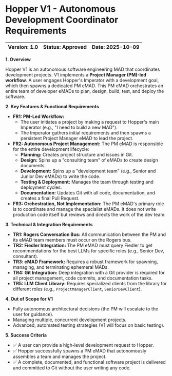 # Hopper V1 - Autonomous Development Coordinator Requirements
| **Version:** 1.0 | **Status:** Approved | **Date:** 2025-10-09 |
| :--- | :--- | :--- |

**1. Overview**

Hopper V1 is an autonomous software engineering MAD that coordinates development projects. V1 implements a **Project Manager (PM)-led workflow**. A user engages Hopper's Imperator with a development goal, which then spawns a dedicated PM eMAD. This PM eMAD orchestrates an entire team of developer eMADs to plan, design, build, test, and deploy the software.

**2. Key Features & Functional Requirements**

*   **FR1: PM-Led Workflow:**
    *   The user initiates a project by making a request to Hopper's main Imperator (e.g., "I need to build a new MAD").
    *   The Imperator gathers initial requirements and then spawns a persistent Project Manager eMAD to lead the project.
*   **FR2: Autonomous Project Management:** The PM eMAD is responsible for the entire development lifecycle:
    *   **Planning:** Creates project structure and issues in Git.
    *   **Design:** Spins up a "consulting team" of eMADs to create design documents.
    *   **Development:** Spins up a "development team" (e.g., Senior and Junior Dev eMADs) to write the code.
    *   **Testing & Deployment:** Manages the team through testing and deployment cycles.
    *   **Documentation:** Updates Git with all code, documentation, and creates a final Pull Request.
*   **FR3: Orchestration, Not Implementation:** The PM eMAD's primary role is to coordinate and manage the specialist eMADs. It does not write production code itself but reviews and directs the work of the dev team.

**3. Technical & Integration Requirements**

*   **TR1: Rogers Conversation Bus:** All communication between the PM and its eMAD team members must occur on the Rogers bus.
*   **TR2: Fiedler Integration:** The PM eMAD must query Fiedler to get recommendations for the best LLMs for specific roles (e.g., Senior Dev, consultant).
*   **TR3: eMAD Framework:** Requires a robust framework for spawning, managing, and terminating ephemeral MADs.
*   **TR4: Git Integration:** Deep integration with a Git provider is required for all project management, code commits, and documentation tasks.
*   **TR5: LLM Client Library:** Requires specialized clients from the library for different roles (e.g., `ProjectManagerClient`, `SeniorDevClient`).

**4. Out of Scope for V1**

*   Fully autonomous architectural decisions (the PM will escalate to the user for guidance).
*   Managing multiple, concurrent development projects.
*   Advanced, automated testing strategies (V1 will focus on basic testing).

**5. Success Criteria**

*   ✅ A user can provide a high-level development request to Hopper.
*   ✅ Hopper successfully spawns a PM eMAD that autonomously assembles a team and manages the project.
*   ✅ A complete, documented, and functional software project is delivered and committed to Git without the user writing any code.
